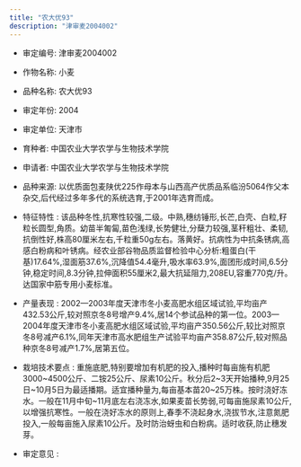 ```yaml
---
title: "农大优93"
description: "津审麦2004002"
---
```

* 审定编号:  津审麦2004002

*  作物名称:  小麦

*  品种名称:  农大优93

*  审定年份:  2004

*  审定单位:  天津市

* 育种者:  中国农业大学农学与生物技术学院

*  申请者:  中国农业大学农学与生物技术学院

*  品种来源:  以优质面包麦陕优225作母本与山西高产优质品系临汾5064作父本杂交,后代经过多年多代的系统选育,于2001年选育而成。

*  特征特性 : 
该品种冬性,抗寒性较强,二级。中熟,穗纺锤形,长芒,白壳、白粒,籽粒长圆型,角质。幼苗半匍匐,苗色浅绿,长势健壮,分蘖力较强,茎秆粗壮、柔韧,抗倒性好,株高80厘米左右,千粒重50g左右。落黄好。抗病性为中抗条锈病,高感白粉病和叶锈病。经农业部谷物品质监督检验中心分析:粗蛋白(干基)17.64%,湿面筋37.6%,沉降值54.4毫升,吸水率63.9%,面团形成时间,6.5分钟,稳定时间,8.3分钟,拉伸面积55厘米2,最大抗延阻力,208EU,容重770克/升。达国家中筋专用小麦标准。
 
*  产量表现 : 
2002—2003年度天津市冬小麦高肥水组区域试验,平均亩产432.53公斤,较对照京冬8号增产9.4%,居14个参试品种的第一位。2003—2004年度天津市冬小麦高肥水组区域试验,平均亩产350.56公斤,较比对照京冬8号减产6.1%,同年天津市高水肥组生产试验平均亩产358.87公斤,较对照品种京冬8号减产1.7%,居第五位。

*  栽培技术要点 : 
重施底肥,特别要增加有机肥的投入,播种时每亩施有机肥3000~4500公斤、二铵25公斤、尿素10公斤。秋分后2~3天开始播种,9月25日~10月5日为最适播期。适宜播种量为,每亩基本苗20~25万株。按时浇好冻水。一般在11月中旬~11月底左右浇冻水,如果麦苗长势弱,可每亩施尿素10公斤,以增强抗寒性。一般在浇好冻水的原则上,春季不浇起身水,浇拔节水,注意氮肥投入,一般每亩施入尿素10公斤。及时防治蚜虫和白粉病。适时收获,防止穗发芽。

*  审定意见 : 

